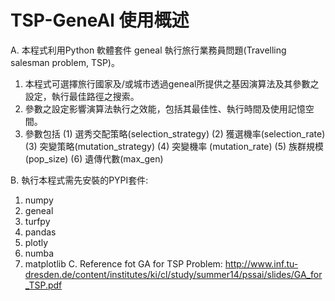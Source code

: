 # TSP-GeneAl 使用概述
A. 本程式利用Python 軟體套件 geneal 執行旅行業務員問題(Travelling salesman problem, TSP)。

  1. 本程式可選擇旅行國家及/或城市透過geneal所提供之基因演算法及其參數之設定，執行最佳路徑之搜索。
  2. 參數之設定影響演算法執行之效能，包括其最佳性、執行時間及使用記憶空間。
  3. 參數包括 (1) 選秀交配策略(selection_strategy) (2) 獲選機率(selection_rate) (3) 突變策略(mutation_strategy) (4) 突變機率   (mutation_rate) (5) 族群規模(pop_size) (6) 遺傳代數(max_gen)

B. 執行本程式需先安裝的PYPI套件:
  1. numpy
  2. geneal
  3. turfpy
  4. pandas
  5. plotly
  6. numba
  7. matplotlib
C. Reference fot GA for TSP Problem: 
   http://www.inf.tu-dresden.de/content/institutes/ki/cl/study/summer14/pssai/slides/GA_for_TSP.pdf

